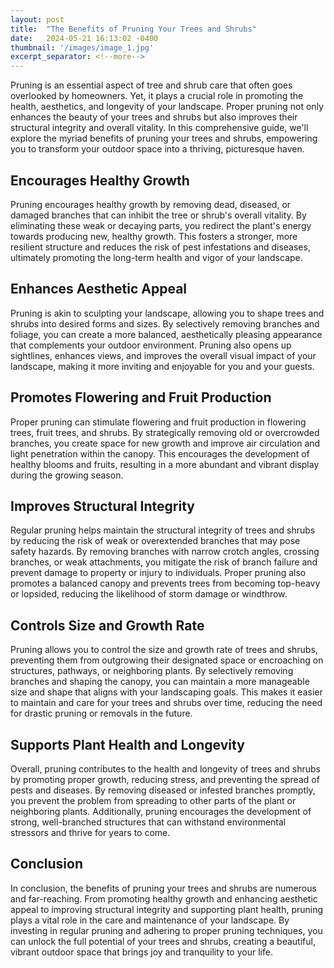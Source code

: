 ```yaml
---
layout: post
title:  "The Benefits of Pruning Your Trees and Shrubs"
date:   2024-05-21 16:13:02 -0400
thumbnail: '/images/image_1.jpg'
excerpt_separator: <!--more-->
---
```

Pruning is an essential aspect of tree and shrub care that often goes overlooked by homeowners. <!--more-->Yet, it plays a crucial role in promoting the health, aesthetics, and longevity of your landscape. Proper pruning not only enhances the beauty of your trees and shrubs but also improves their structural integrity and overall vitality. In this comprehensive guide, we'll explore the myriad benefits of pruning your trees and shrubs, empowering you to transform your outdoor space into a thriving, picturesque haven.

##  Encourages Healthy Growth
Pruning encourages healthy growth by removing dead, diseased, or damaged branches that can inhibit the tree or shrub's overall vitality. By eliminating these weak or decaying parts, you redirect the plant's energy towards producing new, healthy growth. This fosters a stronger, more resilient structure and reduces the risk of pest infestations and diseases, ultimately promoting the long-term health and vigor of your landscape.

## Enhances Aesthetic Appeal
Pruning is akin to sculpting your landscape, allowing you to shape trees and shrubs into desired forms and sizes. By selectively removing branches and foliage, you can create a more balanced, aesthetically pleasing appearance that complements your outdoor environment. Pruning also opens up sightlines, enhances views, and improves the overall visual impact of your landscape, making it more inviting and enjoyable for you and your guests.

## Promotes Flowering and Fruit Production
Proper pruning can stimulate flowering and fruit production in flowering trees, fruit trees, and shrubs. By strategically removing old or overcrowded branches, you create space for new growth and improve air circulation and light penetration within the canopy. This encourages the development of healthy blooms and fruits, resulting in a more abundant and vibrant display during the growing season.

## Improves Structural Integrity
Regular pruning helps maintain the structural integrity of trees and shrubs by reducing the risk of weak or overextended branches that may pose safety hazards. By removing branches with narrow crotch angles, crossing branches, or weak attachments, you mitigate the risk of branch failure and prevent damage to property or injury to individuals. Proper pruning also promotes a balanced canopy and prevents trees from becoming top-heavy or lopsided, reducing the likelihood of storm damage or windthrow.

## Controls Size and Growth Rate
Pruning allows you to control the size and growth rate of trees and shrubs, preventing them from outgrowing their designated space or encroaching on structures, pathways, or neighboring plants. By selectively removing branches and shaping the canopy, you can maintain a more manageable size and shape that aligns with your landscaping goals. This makes it easier to maintain and care for your trees and shrubs over time, reducing the need for drastic pruning or removals in the future.

## Supports Plant Health and Longevity
Overall, pruning contributes to the health and longevity of trees and shrubs by promoting proper growth, reducing stress, and preventing the spread of pests and diseases. By removing diseased or infested branches promptly, you prevent the problem from spreading to other parts of the plant or neighboring plants. Additionally, pruning encourages the development of strong, well-branched structures that can withstand environmental stressors and thrive for years to come.

## Conclusion
In conclusion, the benefits of pruning your trees and shrubs are numerous and far-reaching. From promoting healthy growth and enhancing aesthetic appeal to improving structural integrity and supporting plant health, pruning plays a vital role in the care and maintenance of your landscape. By investing in regular pruning and adhering to proper pruning techniques, you can unlock the full potential of your trees and shrubs, creating a beautiful, vibrant outdoor space that brings joy and tranquility to your life.
